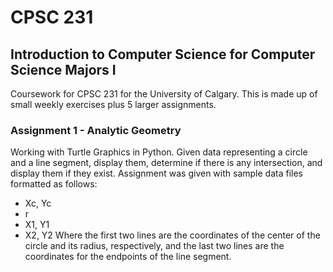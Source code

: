 # CPSC 231
## Introduction to Computer Science for Computer Science Majors I

Coursework for CPSC 231 for the University of Calgary. This is made up of small weekly exercises plus 5 larger assignments.

### Assignment 1 - Analytic Geometry

Working with Turtle Graphics in Python. Given data representing a circle and a line segment, display them, determine if there is any intersection, and display them if they exist. Assignment was given with sample data files formatted as follows:
 - Xc, Yc
 - r
 - X1, Y1
 - X2, Y2
Where the first two lines are the coordinates of the center of the circle and its radius, respectively, and the last two lines are the coordinates for the endpoints of the line segment.
